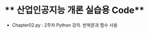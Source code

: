 # ** 산업인공지능 개론 실습용 Code** 

- Chapter02.py : 2주차 Python 강의. 반복문과 함수 사용

<p align="center">
  
</p>
</br>

